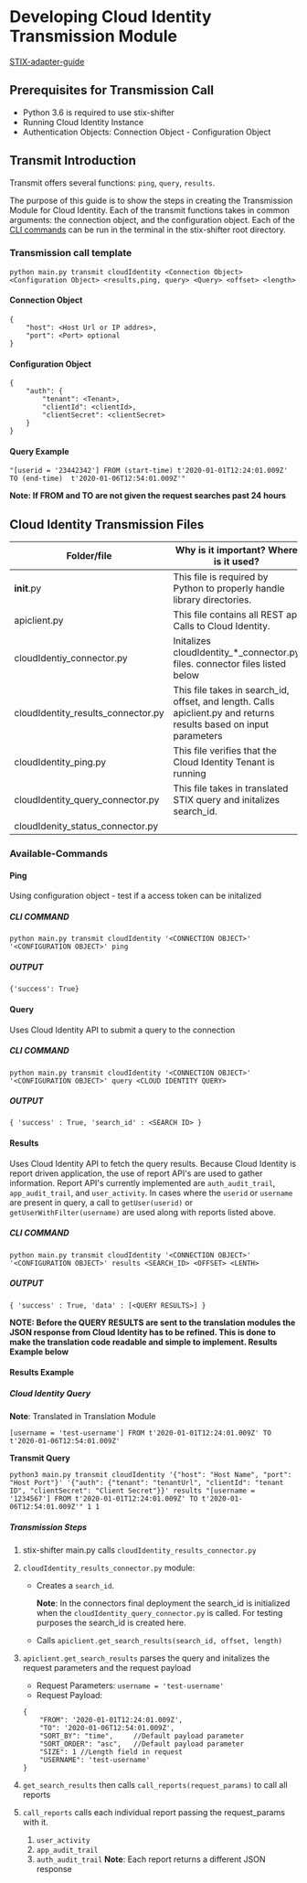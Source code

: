 # Developing Cloud Identity Transmission Module

[STIX-adapter-guide](../../../../../adapter-guide/develop-stix-adapter.md)


## Prerequisites for Transmission Call
- Python 3.6 is required to use stix-shifter
- Running Cloud Identity Instance
- Authentication Objects: Connection Object - Configuration Object

## Transmit Introduction
Transmit offers several functions: `ping`, `query`, `results`.

The purpose of this guide is to show the steps in creating the Transmission Module for Cloud Identity.  Each of the transmit functions takes in common arguments: the connection object, and the configuration object.  Each of the [CLI commands](#Available-Commands) can be run in the terminal in the stix-shifter root directory.  

### Transmission call template
```
python main.py transmit cloudIdentity <Connection Object> <Configuration Object> <results,ping, query> <Query> <offset> <length>
```

#### Connection Object
```
{
    "host": <Host Url or IP addres>,
    "port": <Port> optional
}
```

#### Configuration Object
```
{
    "auth": {
        "tenant": <Tenant>,
        "clientId": <clientId>,
        "clientSecret": <clientSecret>
    }
}
```
#### Query Example
```
"[userid = '23442342'] FROM (start-time) t'2020-01-01T12:24:01.009Z' TO (end-time)  t'2020-01-06T12:54:01.009Z'"
```
**Note: If FROM and TO are not given the request searches past 24 hours**



## Cloud Identity Transmission Files
| Folder/file                 | Why is it important? Where is it used?                                  |
   | --------------------------- | ----------------------------------------------------------------------- |
   | **init**.py                 | This file is required by Python to properly handle library directories. |
   | apiclient.py                | This file contains all REST api Calls to Cloud Identity. |
   | cloudIdentiy_connector.py    | Initalizes cloudIdentity_*_connector.py files. connector files listed below |
   | cloudIdentity_results_connector.py | This file takes in search_id, offset, and length. Calls apiclient.py and returns results based on input parameters | 
   | cloudIdentity_ping.py | This file verifies that the Cloud Identity Tenant is running |
   | cloudIdentity_query_connector.py | This file takes in translated STIX query and initalizes search_id. |
   | cloudIdenity_status_connector.py | 

### Available-Commands

#### Ping

Using configuration object - test if a access token can be initalized

##### CLI COMMAND

`python main.py transmit cloudIdentity '<CONNECTION OBJECT>' '<CONFIGURATION OBJECT>' ping`


##### OUTPUT

`{'success': True}`


#### Query 

Uses Cloud Identity API to submit a query to the connection

##### CLI COMMAND

`python main.py transmit cloudIdentity '<CONNECTION OBJECT>' '<CONFIGURATION OBJECT>' query <CLOUD IDENTITY QUERY>`

##### OUTPUT

`{ 'success' : True, 'search_id' : <SEARCH ID> }`


#### Results

Uses Cloud Identity API to fetch the query results.  Because Cloud Identity is report driven application, the use of report API's are used to gather information.  Report API's currently implemented are `auth_audit_trail`, `app_audit_trail`, and `user_activity`.  In cases where the `userid` or `username` are present in query, a call to `getUser(userid)` or `getUserWithFilter(username)` are used along with reports listed above. 

##### CLI COMMAND

`python main.py transmit cloudIdentity '<CONNECTION OBJECT>' '<CONFIGURATION OBJECT>' results <SEARCH_ID> <OFFSET> <LENTH>`

##### OUTPUT

`{ 'success' : True, 'data' : [<QUERY RESULTS>] }`

**NOTE: Before the QUERY RESULTS are sent to the translation modules the JSON response from Cloud Identity has to be refined.  This is done to make the translation code readable and simple to implement.  Results Example below**

#### Results Example

##### Cloud Identity Query 
**Note**: Translated in Translation Module

`[username = 'test-username'] FROM t'2020-01-01T12:24:01.009Z' TO t'2020-01-06T12:54:01.009Z'`

**Transmit Query**
```
python3 main.py transmit cloudIdentity '{"host": "Host Name", "port": "Host Port"}' '{"auth": {"tenant": "tenantUrl", "clientId": "tenant ID", "clientSecret": "Client Secret"}}' results "[username = '1234567'] FROM t'2020-01-01T12:24:01.009Z' TO t'2020-01-06T12:54:01.009Z'" 1 1
```
##### Transmission Steps

1. stix-shifter main.py calls `cloudIdentity_results_connector.py` 

2. `cloudIdentity_results_connector.py` module: 

    - Creates a `search_id`.  

        **Note**: In the connectors final deployment the search_id is initialized when the `cloudIdentity_query_connector.py` is called.  For testing purposes the search_id is created here.

    - Calls `apiclient.get_search_results(search_id, offset, length)`

3. `apiclient.get_search_results` parses the query and initalizes the request parameters and the request payload
    - Request Parameters:
    `username = 'test-username'`
    - Request Payload:
    ```
    {
        "FROM": '2020-01-01T12:24:01.009Z',
        "TO": '2020-01-06T12:54:01.009Z',
        "SORT_BY": "time",     //Default payload parameter
        "SORT_ORDER": "asc",   //Default payload parameter
        "SIZE": 1 //Length field in request
        "USERNAME": 'test-username'
    }
    ```
4. `get_search_results` then calls `call_reports(request_params)` to call all reports
5. `call_reports` calls each individual report passing the request_params with it. 
    1. `user_activity`
    2. `app_audit_trail`
    3. `auth_audit_trail`
    **Note**: Each report returns a different JSON response





